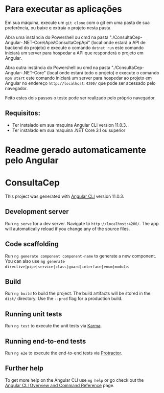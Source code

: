# Para executar as aplicações

Em sua máquina, execute um `git clone` com o git em uma pasta de sua preferência, ou baixe e extraia o projeto nesta pasta.

Abra uma instância do Powershell ou cmd na pasta "./ConsultaCep-Angular-.NET-Core\Apis\ConsultaCepApi" (local onde estará a API de backend
do projeto) e execute o comando `dotnet run` este comando iniciará um server para hospedar a API que responderá o projeto em Angular.

Abra outra instância do Powershell ou cmd na pasta "./ConsultaCep-Angular-.NET-Core" (local onde estará todo o projeto) e execute o comando
`npm start` este comando iniciará um server para hospedar ao projeto em Angular no endereço `http://localhost:4200/` que pode ser acessado pelo navegador.

Feito estes dois passos o teste pode ser realizado pelo próprio navegador.

## Requisitos:

* Ter instalado em sua maquina Angular CLI version 11.0.3.
* Ter instalado em sua maquina .NET Core 3.1 ou superior

# Readme gerado automaticamente pelo Angular
# ConsultaCep 

This project was generated with [Angular CLI](https://github.com/angular/angular-cli) version 11.0.3.

## Development server

Run `ng serve` for a dev server. Navigate to `http://localhost:4200/`. The app will automatically reload if you change any of the source files.

## Code scaffolding

Run `ng generate component component-name` to generate a new component. You can also use `ng generate directive|pipe|service|class|guard|interface|enum|module`.

## Build

Run `ng build` to build the project. The build artifacts will be stored in the `dist/` directory. Use the `--prod` flag for a production build.

## Running unit tests

Run `ng test` to execute the unit tests via [Karma](https://karma-runner.github.io).

## Running end-to-end tests

Run `ng e2e` to execute the end-to-end tests via [Protractor](http://www.protractortest.org/).

## Further help

To get more help on the Angular CLI use `ng help` or go check out the [Angular CLI Overview and Command Reference](https://angular.io/cli) page.
